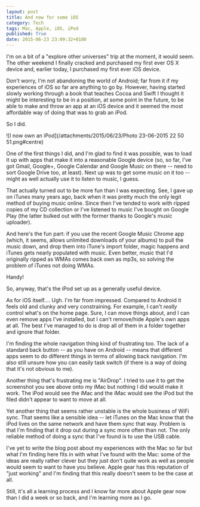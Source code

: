 ```yaml
---
layout: post
title: And now for some iOS
category: Tech
tags: Mac, Apple, iOS, iPod
published: True
date: 2015-06-23 23:09:32+0100
---
```


I'm on a bit of a "explore other universes" trip at the moment, it would seem.
The other weekend I finally cracked and purchased my first ever OS X device
and, earlier today, I purchased my first ever iOS device.

Don't worry, I'm not abandoning the world of Android; far from it if my
experiences of iOS so far are anything to go by. However, having started
slowly working through a book that teaches Cocoa and Swift I thought it might
be interesting to be in a position, at some point in the future, to be able
to make and throw an app at an iOS device and it seemed the most affordable
way of doing that was to grab an iPod.

So I did.

![I now own an iPod](/attachments/2015/06/23/Photo 23-06-2015 22 50 51.png#centre)

One of the first things I did, and I'm glad to find it was possible, was to
load it up with apps that make it into a reasonable Google device (so, so far,
I've got Gmail, Google+, Google Calendar and Google Music on there -- need
to sort Google Drive too, at least). Next up was to get some music on it too --
might as well actually use it to listen to music, I guess.

That actually turned out to be more fun than I was expecting. See, I gave up
on iTunes many years ago, back when it was pretty much the only legit method
of buying music online. Since then I've tended to work with ripped copies of
my CD collection or I've listened to music I've bought on Google Play (the
latter bulked out with the former thanks to Google's music uploader).

And here's the fun part: if you use the recent Google Music Chrome app (which,
it seems, allows unlimited downloads of your albums) to pull the music down,
and drop them into iTune's import folder, magic happens and iTunes gets
nearly populated with music. Even better, music that I'd originally ripped as
WMAs comes back own as mp3s, so solving the problem of iTunes not doing WMAs.

Handy!

So, anyway, that's the iPod set up as a generally useful device.

As for iOS itself.... Ugh. I'm far from impressed. Compared to Android it
feels old and clunky and very constraining. For example, I can't _really_
control what's on the home page. Sure, I can move things about, and I can
even remove apps I've installed, but I can't remove/hide Apple's own apps
at all. The best I've managed to do is drop all of them in a folder together
and ignore that folder.

I'm finding the whole navigation thing kind of frustrating too. The lack of
a standard back button -- as you have on Android -- means that different apps
seem to do different things in terms of allowing back navigation. I'm also
still unsure how you can easily task switch (if there is a way of doing that
it's not obvious to me).

Another thing that's frustrating me is "AirDrop". I tried to use it to get
the screenshot you see above onto my iMac but nothing I did would make it work.
The iPod would see the iMac and the iMac would see the iPod but the filed
didn't appear to want to move at all.

Yet another thing that seems rather unstable is the whole business of WiFi
sync. That seems like a sensible idea -- let iTunes on the Mac know that
the iPod lives on the same network and have them sync that way. Problem is
that I'm finding that it drop out during a sync more often than not. The only
reliable method of doing a sync that I've found is to use the USB cable.

I've yet to write the blog post about my experiences with the Mac so far
but what I'm finding here fits in with what I've found with the Mac: some
of the ideas are really rather clever but they just don't quite work as
well as people would seem to want to have you believe. Apple gear has this
reputation of "just working" and I'm finding that this really doesn't seem
to be the case at all.

Still, it's all a learning process and I know far more about Apple gear now
than I did a week or so back, and I'm learning more as I go.

[//]: # (2015-06-23-and-now-for-some-ios.md ends here)
